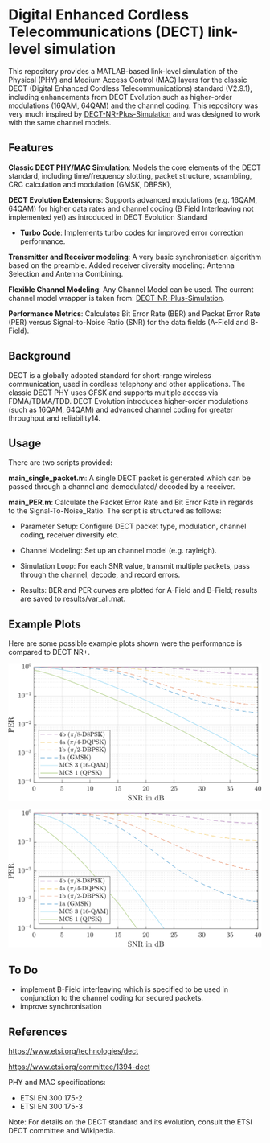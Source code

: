 # Digital Enhanced Cordless Telecommunications (DECT) link-level simulation

This repository provides a MATLAB-based link-level simulation of the Physical (PHY) and Medium Access Control (MAC) layers for the classic DECT (Digital Enhanced Cordless Telecommunications) standard (V2.9.1), including enhancements from DECT Evolution such as higher-order modulations (16QAM, 64QAM) and the channel coding.
This repository was very much inspired by [DECT-NR-Plus-Simulation](https://github.com/maxpenner/DECT-NR-Plus-Simulation) and was designed to work with the same channel models.

## Features

**Classic DECT PHY/MAC Simulation**: Models the core elements of the DECT standard, including time/frequency slotting, packet structure, scrambling, CRC calculation and modulation (GMSK, DBPSK),

**DECT Evolution Extensions**: Supports advanced modulations (e.g. 16QAM, 64QAM) for higher data rates and channel coding (B Field Interleaving not implemented yet) as introduced in DECT Evolution Standard

- **Turbo Code**: Implements turbo codes for improved error correction performance.

**Transmitter and Receiver modeling**: A very basic synchronisation algorithm based on the preamble. Added receiver diversity modeling: Antenna Selection and Antenna Combining.

**Flexible Channel Modeling**: Any Channel Model can be used. The current channel model wrapper is taken from: [DECT-NR-Plus-Simulation](https://github.com/maxpenner/DECT-NR-Plus-Simulation).

**Performance Metrics**: Calculates Bit Error Rate (BER) and Packet Error Rate (PER) versus Signal-to-Noise Ratio (SNR) for the data fields (A-Field and B-Field).

## Background

DECT is a globally adopted standard for short-range wireless communication, used in cordless telephony and other applications. The classic DECT PHY uses GFSK and supports multiple access via FDMA/TDMA/TDD. DECT Evolution introduces higher-order modulations (such as 16QAM, 64QAM) and advanced channel coding for greater throughput and reliability14.

## Usage

There are two scripts provided:

**main_single_packet.m**: A single DECT packet is generated which can be passed through a channel and demodulated/ decoded by a receiver.

**main_PER.m**: Calculate the Packet Error Rate and Bit Error Rate in regards to the Signal-To-Noise_Ratio. The script is structured as follows:

- Parameter Setup: Configure DECT packet type, modulation, channel coding, receiver diversity etc.

- Channel Modeling: Set up an channel model (e.g. rayleigh).

- Simulation Loop: For each SNR value, transmit multiple packets, pass through the channel, decode, and record errors.

- Results: BER and PER curves are plotted for A-Field and B-Field; results are saved to results/var_all.mat.

## Example Plots

Here are some possible example plots shown were the performance is compared to DECT NR+.

![](gfx/100ns_n-1.svg "Simulated packet error rates in a Rayleigh fading channel with one receving antenna.")

![](gfx/100ns_n-2.svg "Simulated packet error rates in a Rayleigh fading channel with two receving antennas.")

## To Do
- implement B-Field interleaving which is specified to be used in conjunction to the channel coding for secured packets.
- improve synchronisation

## References

https://www.etsi.org/technologies/dect

https://www.etsi.org/committee/1394-dect

PHY and MAC specifications:
- ETSI EN 300 175-2
- ETSI EN 300 175-3


Note: For details on the DECT standard and its evolution, consult the ETSI DECT committee and Wikipedia.